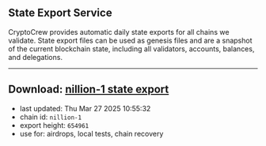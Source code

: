 ## State Export Service
CryptoCrew provides automatic daily state exports for all chains we validate. State export files can be used as genesis files and are a snapshot of the current blockchain state, including all validators, accounts, balances, and delegations.

---
**Download: [nillion-1 state export](https://ccv-s3.nbg1.your-objectstorage.com/SERVICE/nillion/nillion-1_export_654961.json)**
---

- last updated: Thu Mar 27 2025 10:55:32
- chain id: `nillion-1`
- export height: `654961`
- use for: airdrops, local tests, chain recovery
